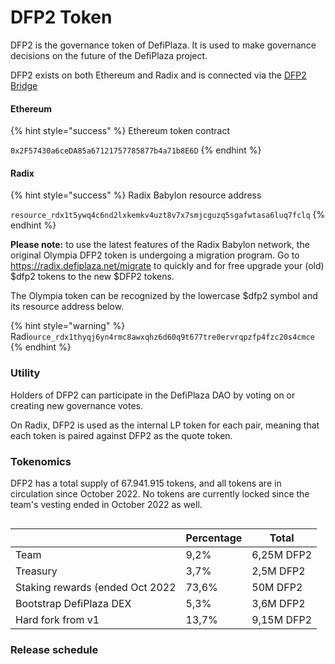 # DFP2 Token

DFP2 is the governance token of DefiPlaza. It is used to make governance decisions on the future of the DefiPlaza project.

DFP2 exists on both Ethereum and Radix and is connected via the [DFP2 Bridge](https://bridge.defiplaza.net)

#### Ethereum

{% hint style="success" %}
Ethereum token contract

`0x2F57430a6ceDA85a67121757785877b4a71b8E6D`
{% endhint %}

#### Radix

{% hint style="success" %}
Radix Babylon resource address

`resource_rdx1t5ywq4c6nd2lxkemkv4uzt8v7x7smjcguzq5sgafwtasa6luq7fclq`
{% endhint %}

**Please note:** to use the latest features of the Radix Babylon network, the original Olympia DFP2 token is undergoing a migration program. Go to https://radix.defiplaza.net/migrate to quickly and for free upgrade your (old) $dfp2 tokens to the new $DFP2 tokens.&#x20;

The Olympia token can be recognized by the lowercase $dfp2 symbol and its resource address below.

{% hint style="warning" %}
Radi`ource_rdx1thyqj6yn4rmc8awxqhz6d60q9t677tre0ervrqpzfp4fzc20s4cmce`
{% endhint %}

### Utility

Holders of DFP2 can participate in the DefiPlaza DAO by voting on or creating new governance votes.&#x20;

On Radix, DFP2 is used as the internal LP token for each pair, meaning that each token is paired against DFP2 as the quote token.&#x20;

### Tokenomics

DFP2 has a total supply of 67.941.915 tokens, and all tokens are in circulation since October 2022. No tokens are currently locked since the team's vesting ended in October 2022 as well.



<figure><img src="https://static.defiplaza.net/website/uploads/2021/11/20182832/DFP2-distribution.jpeg" alt=""><figcaption></figcaption></figure>



|                                 | Percentage | Total      |
| ------------------------------- | ---------- | ---------- |
| Team                            | 9,2%       | 6,25M DFP2 |
| Treasury                        | 3,7%       | 2,5M DFP2  |
| Staking rewards (ended Oct 2022 | 73,6%      | 50M DFP2   |
| Bootstrap DefiPlaza DEX         | 5,3%       | 3,6M DFP2  |
| Hard fork from v1               | 13,7%      | 9,15M DFP2 |

### Release schedule

<figure><img src="https://static.defiplaza.net/website/uploads/2021/11/20182832/DFP2-in-circulation-over-time.jpeg" alt=""><figcaption></figcaption></figure>

<figure><img src="https://static.defiplaza.net/website/uploads/2021/11/20182833/DFP2-staking-rewards-distribution.jpeg" alt=""><figcaption></figcaption></figure>
